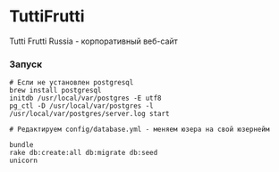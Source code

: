 TuttiFrutti
===========

Tutti Frutti Russia - корпоративный веб-сайт



### Запуск
```
# Если не установлен postgresql
brew install postgresql
initdb /usr/local/var/postgres -E utf8
pg_ctl -D /usr/local/var/postgres -l /usr/local/var/postgres/server.log start

# Редактируем config/database.yml - меняем юзера на свой юзернейм

bundle
rake db:create:all db:migrate db:seed
unicorn
```
